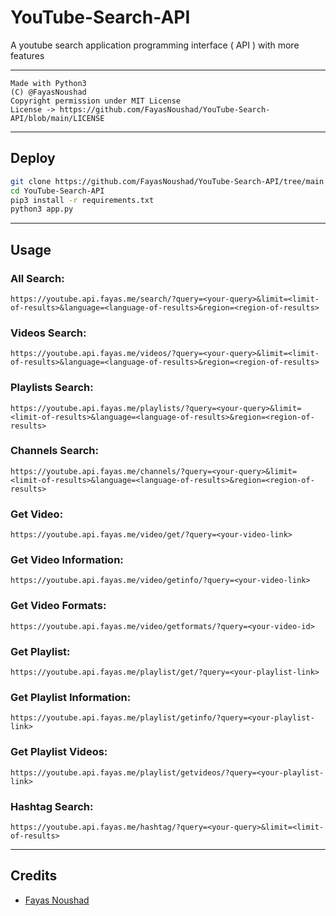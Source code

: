 # YouTube-Search-API 

A youtube search application programming interface ( API ) with more features

---

```
Made with Python3
(C) @FayasNoushad
Copyright permission under MIT License
License -> https://github.com/FayasNoushad/YouTube-Search-API/blob/main/LICENSE
```

---

## Deploy

```sh
git clone https://github.com/FayasNoushad/YouTube-Search-API/tree/main
cd YouTube-Search-API
pip3 install -r requirements.txt
python3 app.py
```

---

## Usage

### All Search:

```
https://youtube.api.fayas.me/search/?query=<your-query>&limit=<limit-of-results>&language=<language-of-results>&region=<region-of-results>
```

### Videos Search:

```
https://youtube.api.fayas.me/videos/?query=<your-query>&limit=<limit-of-results>&language=<language-of-results>&region=<region-of-results>
```

### Playlists Search:

```
https://youtube.api.fayas.me/playlists/?query=<your-query>&limit=<limit-of-results>&language=<language-of-results>&region=<region-of-results>
```

### Channels Search:

```
https://youtube.api.fayas.me/channels/?query=<your-query>&limit=<limit-of-results>&language=<language-of-results>&region=<region-of-results>
```

### Get Video:

```
https://youtube.api.fayas.me/video/get/?query=<your-video-link>
```

### Get Video Information:

```
https://youtube.api.fayas.me/video/getinfo/?query=<your-video-link>
```

### Get Video Formats:

```
https://youtube.api.fayas.me/video/getformats/?query=<your-video-id>
```

### Get Playlist:

```
https://youtube.api.fayas.me/playlist/get/?query=<your-playlist-link>
```

### Get Playlist Information:

```
https://youtube.api.fayas.me/playlist/getinfo/?query=<your-playlist-link>
```

### Get Playlist Videos:

```
https://youtube.api.fayas.me/playlist/getvideos/?query=<your-playlist-link>
```

### Hashtag Search:

```
https://youtube.api.fayas.me/hashtag/?query=<your-query>&limit=<limit-of-results>
```

---

## Credits

- [Fayas Noushad](https://github.com/FayasNoushad)
